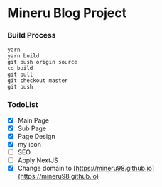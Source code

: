 # Mineru Blog Project

### Build Process

```
yarn
yarn build
git push origin source
cd build
git pull
git checkout master
git push
```

### TodoList

 - [X] Main Page
 - [X] Sub Page
 - [X] Page Design
 - [X] my icon
 - [ ] SEO
 - [ ] Apply NextJS
 - [X] Change domain to [https://mineru98.github.io](https://mineru98.github.io)